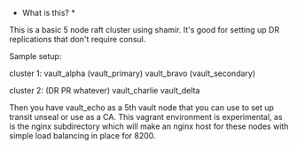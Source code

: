 * What is this? *

This is a basic 5 node raft cluster using shamir. It's good for setting up DR replications that don't require consul. 

Sample setup: 

cluster 1:
vault_alpha (vault_primary)
vault_bravo (vault_secondary) 

cluster 2: (DR PR whatever) 
vault_charlie 
vault_delta

Then you have vault_echo as a 5th vault node that you can use to set up transit unseal or use as a CA. This vagrant environment is experimental, as is the nginx subdirectory which will make an nginx host for these nodes with simple load balancing in place for 8200. 

